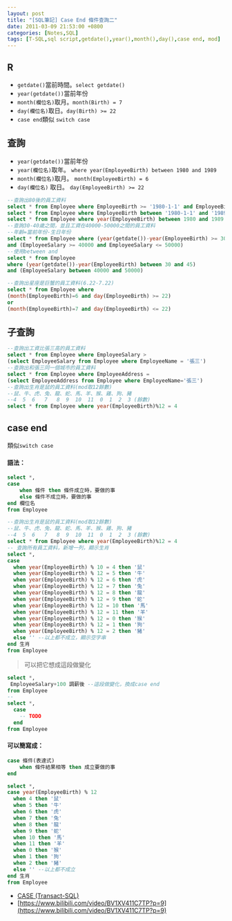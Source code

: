 ```yaml
---
layout: post
title: "[SQL筆記] Case End 條件查詢二"
date: 2011-03-09 21:53:00 +0800
categories: [Notes,SQL]
tags: [T-SQL,sql script,getdate(),year(),month(),day(),case end, mod]
---
```


## R
- `getdate()`當前時間。`select getdate()`
- `year(getdate())`當前年份
- `month(欄位名)`取月。`month(Birth) = 7`
- `day(欄位名)`取日。`day(Birth) >= 22`
- `case end`類似 `switch case`

## 查詢
- `year(getdate())`當前年份
- `year(欄位名)`取年。
`where year(EmployeeBirth) between 1980 and 1989`
- `month(欄位名)`取月。
`month(EmployeeBirth) = 6 `
- `day(欄位名)` 取日。
`day(EmployeeBirth) >= 22`

```sql
--查詢出80後的員工資料
select * from Employee where EmployeeBirth >= '1980-1-1' and EmployeeBirth <= '1989-12-31'
select * from Employee where EmployeeBirth between '1980-1-1' and '1989-12-31'
select * from Employee where year(EmployeeBirth) between 1980 and 1989
--查詢30-40歲之間，並且工資在40000-50000之間的員工資料
--年齡=當前年份-生日年份
select * from Employee where (year(getdate())-year(EmployeeBirth) >= 30 and  year(getdate())-year(EmployeeBirth)<=45)
and (EmployeeSalary >= 40000 and EmployeeSalary <= 50000)
--使用between and
select * from Employee 
where (year(getdate())-year(EmployeeBirth) between 30 and 45)
and (EmployeeSalary between 40000 and 50000)

--查詢出星座是巨蟹的員工資料(6.22-7.22)
select * from Employee where
(month(EmployeeBirth)=6 and day(EmployeeBirth) >= 22)
or
(month(EmployeeBirth)=7 and day(EmployeeBirth) <= 22)

```

## 子查詢

```sql
--查詢出工資比張三高的員工資料
select * from Employee where EmployeeSalary > 
(select EmployeeSalary from Employee where EmployeeName = '張三')
--查詢出和張三同一個城市的員工資料
select * from Employee where EmployeeAddress =
(select EmployeeAddress from Employee where EmployeeName='張三')
--查詢出生肖是鼠的員工資料(mod取12餘數)
--鼠、牛、虎、兔、龍、蛇、馬、羊、猴、雞、狗、豬
--4  5  6   7   8  9  10  11  0  1  2  3 (餘數)
select * from Employee where year(EmployeeBirth)%12 = 4
```

## case end
類似`switch case` 

#### 語法：
```sql
select *,
case
    when 條件 then 條件成立時，要做的事
    else 條件不成立時，要做的事
end 欄位名
from Employee
```

```sql
--查詢出生肖是鼠的員工資料(mod取12餘數)
--鼠、牛、虎、兔、龍、蛇、馬、羊、猴、雞、狗、豬
--4  5  6   7   8  9  10  11  0  1  2  3 (餘數)
select * from Employee where year(EmployeeBirth)%12 = 4
-- 查詢所有員工資料，新增一列，顯示生肖
select *,
case
  when year(EmployeeBirth) % 10 = 4 then '鼠'
  when year(EmployeeBirth) % 12 = 5 then '牛'
  when year(EmployeeBirth) % 12 = 6 then '虎'
  when year(EmployeeBirth) % 12 = 7 then '兔'
  when year(EmployeeBirth) % 12 = 8 then '龍'
  when year(EmployeeBirth) % 12 = 9 then '蛇'
  when year(EmployeeBirth) % 12 = 10 then '馬'
  when year(EmployeeBirth) % 12 = 11 then '羊'
  when year(EmployeeBirth) % 12 = 0 then '猴'
  when year(EmployeeBirth) % 12 = 1 then '狗'
  when year(EmployeeBirth) % 12 = 2 then '豬'
  else '' --以上都不成立，顯示空字串
end 生肖
from Employee
```
> 可以把它想成這段做變化
```sql
select *, 
 EmployeeSalary+100 調薪後 --這段做變化，換成case end
from Employee
--
select *, 
  case
    -- TODO
  end
from Employee
```

#### 可以簡寫成：

```sql
case 條件(表達式)
    when 條件結果相等 then 成立要做的事
end
```
```sql
select *,
case year(EmployeeBirth) % 12 
  when 4 then '鼠'
  when 5 then '牛'
  when 6 then '虎'
  when 7 then '兔'
  when 8 then '龍'
  when 9 then '蛇'
  when 10 then '馬'
  when 11 then '羊'
  when 0 then '猴'
  when 1 then '狗'
  when 2 then '豬'
  else '' --以上都不成立
end 生肖
from Employee
```

- [CASE (Transact-SQL)](https://learn.microsoft.com/zh-tw/sql/t-sql/language-elements/case-transact-sql?view=sql-server-ver16)
- [https://www.bilibili.com/video/BV1XV411C7TP?p=9](https://www.bilibili.com/video/BV1XV411C7TP?p=9)